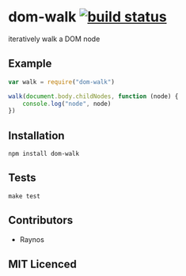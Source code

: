 # dom-walk [![build status][1]][2]

iteratively walk a DOM node

## Example

``` js
var walk = require("dom-walk")

walk(document.body.childNodes, function (node) {
    console.log("node", node)
})
```

## Installation

`npm install dom-walk`

## Tests

`make test`

## Contributors

 - Raynos

## MIT Licenced

  [1]: https://secure.travis-ci.org/Raynos/dom-walk.png
  [2]: http://travis-ci.org/Raynos/dom-walk